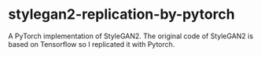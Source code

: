 # stylegan2-replication-by-pytorch
A PyTorch implementation of StyleGAN2. The original code of StyleGAN2 is based on Tensorflow so I replicated it with Pytorch.
